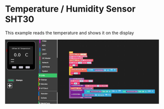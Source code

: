 # Temperature / Humidity Sensor SHT30

This example reads the temperature and shows it on the display

![](screenshot.png)